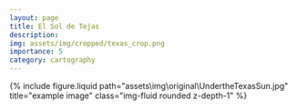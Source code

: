 ```yaml
---
layout: page
title: El Sol de Tejas
description: 
img: assets/img/cropped/texas_crop.png
importance: 5
category: cartography
---
```

<div class="row justify-content-sm-center">
  <div class="col-4 mt-3 mt-md-0">
    {% include figure.liquid path="assets\img\original\UndertheTexasSun.jpg" title="example image" class="img-fluid rounded z-depth-1" %}
  </div>
</div>






